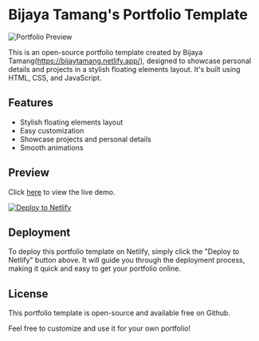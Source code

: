 # Bijaya Tamang's Portfolio Template

![Portfolio Preview](https://bijaytamang.netlify.app/assets/img/preview.jpg)

This is an open-source portfolio template created by Bijaya Tamang(https://bijaytamang.netlify.app/), designed to showcase personal details and projects in a stylish floating elements layout. It's built using HTML, CSS, and JavaScript.

## Features

- Stylish floating elements layout
- Easy customization
- Showcase projects and personal details
- Smooth animations

## Preview

Click [here](https://bijaytamang.netlify.app/) to view the live demo.

[![Deploy to Netlify](https://www.netlify.com/img/deploy/button.svg)](https://app.netlify.com/start/deploy?repository=https://github.com/bijaytamang/bijaytamang.github.io)

## Deployment

To deploy this portfolio template on Netlify, simply click the "Deploy to Netlify" button above. It will guide you through the deployment process, making it quick and easy to get your portfolio online.

## License

This portfolio template is open-source and available free on Github.

Feel free to customize and use it for your own portfolio!

